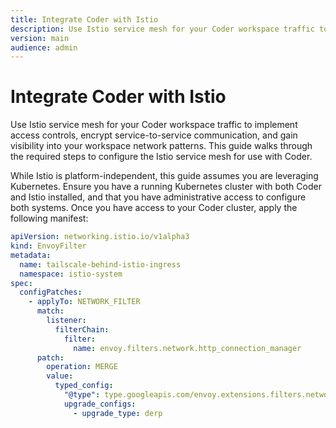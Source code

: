 ```yaml
---
title: Integrate Coder with Istio
description: Use Istio service mesh for your Coder workspace traffic to implement access
version: main
audience: admin
---
```

# Integrate Coder with Istio

Use Istio service mesh for your Coder workspace traffic to implement access
controls, encrypt service-to-service communication, and gain visibility into
your workspace network patterns. This guide walks through the required steps to
configure the Istio service mesh for use with Coder.

While Istio is platform-independent, this guide assumes you are leveraging
Kubernetes. Ensure you have a running Kubernetes cluster with both Coder and
Istio installed, and that you have administrative access to configure both
systems. Once you have access to your Coder cluster, apply the following
manifest:

```yaml
apiVersion: networking.istio.io/v1alpha3
kind: EnvoyFilter
metadata:
  name: tailscale-behind-istio-ingress
  namespace: istio-system
spec:
  configPatches:
    - applyTo: NETWORK_FILTER
      match:
        listener:
          filterChain:
            filter:
              name: envoy.filters.network.http_connection_manager
      patch:
        operation: MERGE
        value:
          typed_config:
            "@type": type.googleapis.com/envoy.extensions.filters.network.http_connection_manager.v3.HttpConnectionManager
            upgrade_configs:
              - upgrade_type: derp
```
